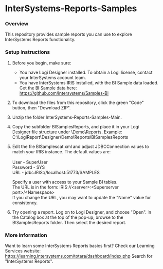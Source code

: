 # InterSystems-Reports-Samples

### Overview
This repository provides sample reports you can use to explore InterSystems Reports functionality. 

### Setup Instructions
1) Before you begin, make sure:
    * You have Logi Designer installed. To obtain a Logi license, contact your InterSystems account team. 
    * You have InterSystems IRIS installed, with the BI Sample data loaded. 
      Get the BI Sample data here: https://github.com/intersystems/Samples-BI
    
2) To download the files from this repository, click the green "Code" button, then "Download ZIP".
3) Unzip the folder InterSystems-Reports-Samples-Main.
4) Copy the subfolder BISamplesReports, and place it in your Logi Designer file structure under \Demo\Reports. 
      Example: C:\LogiReport\Designer\Demo\Reports\BISamplesReports
5) Edit the file BISamplescat.xml and adjust JDBCConnection values to match your IRIS instance. The default values are:  
<br /> User - SuperUser 
<br /> Password - SYS
<br /> URL - jdbc:IRIS://localhost:51773/SAMPLES
  
      Specify a user with access to your Sample BI tables. 
<br />The URL is in the form: IRIS://&lt;server&gt;:&lt;Superserver port&gt;/&lt;Namespace&gt;
<br />If you change the URL, you may want to update the "Name" value for consistency. 
  
6) Try opening a report. Log on to Logi Designer, and choose "Open". In the Catalog box at the top of the pop-up, browse to the BISamplesReports folder. Then select the desired report. 


### More information

Want to learn some InterSystems Reports basics first? Check our Learning Services website:  https://learning.intersystems.com/totara/dashboard/index.php
Search for "InterSystems Reports".
